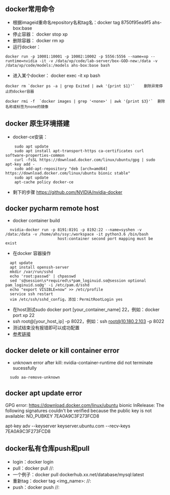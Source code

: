## docker常用命令
* 根据imageid重命名repository名和tag名：docker tag 8750f95ea9f5 ahs-box:base
* 停止容器： docker stop xp
* 删除容器： docker rm xp
* 运行docker：
```
docker run -p 10001:10001 -p 10002:10002 -p 5556:5556 --name=xp --runtime=nvidia -it -v /data/xp/code/lab-server/box-GOD-new:/data -v /data/xp/code/models:/models ahs-box:base bash
```
* 进入某个docker： docker exec -it xp bash

```
docker rm `docker ps -a | grep Exited | awk '{print $1}'`    删除异常停止的docker容器
```

```
docker rmi -f  `docker images | grep '<none>' | awk '{print $3}'`  删除名称或标签为none的镜像
```


## docker 原生环境搭建
* docker-ce安装：
```
    sudo apt update
    sudo apt install apt-transport-https ca-certificates curl software-properties-common
    curl -fsSL https://download.docker.com/linux/ubuntu/gpg | sudo apt-key add -
    sudo add-apt-repository "deb [arch=amd64] https://download.docker.com/linux/ubuntu bionic stable"
    sudo apt update
    apt-cache policy docker-ce
```
* 剩下的步骤
  https://github.com/NVIDIA/nvidia-docker

## docker pycharm remote host
* docker container build 
```
  nvidia-docker run -p 8191:8191 -p 8192:22 --name=syshen -v /data:/data -v /home/ahs/ssy:/workspace -it python3.6 /bin/bash
                       host:container second port mapping must be exist  
```
* 在docker 容器操作
```
  apt update
  apt install openssh-server
  mkdir /var/run/sshd
  echo 'root:passwd' | chpasswd
  sed 's@session\s*required\s*pam_loginuid.so@session optional pam_loginuid.so@g' -i /etc/pam.d/sshd
  echo "export VISIBLE=now" >> /etc/profile
  service ssh restart
  vim /etc/ssh/sshd_config，添加：PermitRootLogin yes
```
* 在host测试sudo docker port [your_container_name] 22，例如：docker port xp 22
* ssh root@[your_host_ip] -p 8022，例如：ssh root@10.180.2.103 -p 8022
* 测试结束没有报错即可以成功配置
* [参考链接](https://zhuanlan.zhihu.com/p/63426143?utm_source=wechat_session&utm_medium=social&utm_oi=40106358472704)

## docker delete or kill container error
* unknown error after kill: nvidia-container-runtime did not terminate sucessfully
```
  sudo aa-remove-unknown
```

## docker apt update error

GPG error: https://download.docker.com/linux/ubuntu bionic InRelease: The following signatures couldn't be verified because the public key is not available: NO_PUBKEY 7EA0A9C3F273FCD8

apt-key adv --keyserver keyserver.ubuntu.com --recv-keys 7EA0A9C3F273FCD8

## docker私有仓库push和pull

- login：docker login <host>
- pull：docker pull <host>/<project>/<repo>:<tag>
- 一个例子：docker pull dockerhub.xx.net/database/mysql:latest
- 重新tag：docker tag <img_name>:<tag> <host>/<project>/<repo>:<tag>
- push：docker push <host>/<project>/<repo>:<tag>